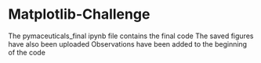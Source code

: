 # Matplotlib-Challenge
The pymaceuticals_final ipynb file contains the final code
The saved figures have also been uploaded 
Observations have been added to the beginning of the code
